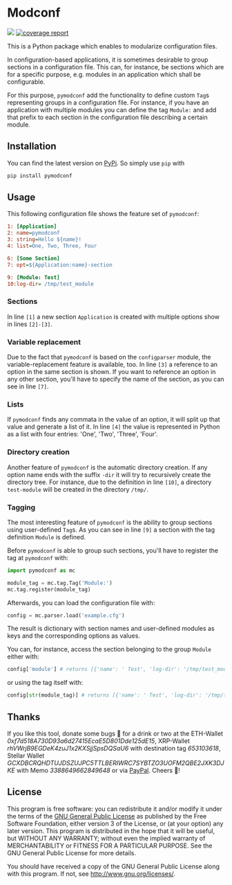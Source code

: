 # Modconf

[![](https://gitlab.klitzke-web.de/lkl/pymodconf/badges/master/pipeline.svg)](https://gitlab.klitzke-web.de/lkl/pymodconf/commits/master)
[![coverage report](https://gitlab.klitzke-web.de/lkl/pymodconf/badges/master/coverage.svg)](https://gitlab.klitzke-web.de/lkl/pymodconf/commits/master)

This is a Python package which enables to modularize configuration files.

In configuration-based applications, it is sometimes desirable to group
sections in a configuration file. This can, for instance, be sections which are for a specific purpose, e.g. modules in
an application which shall be configurable.

For this purpose, `pymodconf` add the functionality to define custom `Tag`s representing groups in a configuration file.
For instance, if you have an application with multiple modules you can define the tag `Module:` and add that prefix to
each section in the configuration file describing a certain module.

## Installation

You can find the latest version on [PyPi](https://pypi.org/project/pymodconf/). So simply use `pip` with

```bash
pip install pymodconf
```

## Usage

This following configuration file shows the feature set of `pymodconf`:

```ini
1: [Application]
2: name=pymodconf
3: string=Hello ${name}!
4: list=One, Two, Three, Four

6: [Some Section]
7: opt=${Application:name}-section

9: [Module: Test]
10:log-dir= /tmp/test_module
```

### Sections

In line `[1]`  a new section `Application` is created with multiple options show in lines `[2]-[3]`.

### Variable replacement

Due to the fact that `pymodconf` is based on the `configparser` module, the variable-replacement feature is available,
too. In line `[3]` a reference to an option in the same section is shown. If you want to reference an option in any
other section, you'll have to specify the name of the section, as you can see in line `[7]`.

### Lists

If `pymodconf` finds any commata in the value of an option, it will split up that value and generate a list of it. In
line `[4]` the value is represented in Python as a list with four entries: 'One', 'Two', 'Three', 'Four'.

### Directory creation

Another feature of `pymodconf` is the automatic directory creation. If any option name ends with the suffix `-dir` it
will try to recursively create the directory tree. For instance, due to the definition in line `[10]`, a directory
`test-module` will be created in the directory `/tmp/`.

### Tagging

The most interesting feature of `pymodconf` is the ability to group sections using user-defined `Tag`s. As you can see
in line `[9]` a section with the tag definition `Module` is defined.

Before `pymodconf` is able to group such sections, you'll have to register the tag at `pymodconf` with:

```python
import pymodconf as mc

module_tag = mc.tag.Tag('Module:')
mc.tag.register(module_tag)
```

Afterwards, you can load the configuration file with:

```python
config = mc.parser.load('example.cfg')
```

The result is dictionary with section names and user-defined modules as keys and the corresponding options as values.

You can, for instance, access the section belonging to the group `Module` either with:

```python
config['module'] # returns [{'name': ' Test', 'log-dir': '/tmp/test_module'}]
```

or using the tag itself with:

```python
config[str(module_tag)] # returns [{'name': ' Test', 'log-dir': '/tmp/test_module'}]
```

## Thanks

If you like this tool, donate some bugs 💸 for a drink or two at the ETH-Wallet
*0xf7d518A730D93a6d27415EcaE5D801Dde125dE15*,
XRP-Wallet *rhVWrjB9EGDeK4zuJ1x2KXSjjSpsDQSaU6* with destination tag *653103618*, Stellar Wallet 
*GCXDBCRQHDTUJDSZUJPC5TTLBERIWRC7SYBTZO3UOFM2QBE2JXK3DJKE* with Memo *3388649662849648* or via
[PayPal](https://www.paypal.me/LarsKlitzke). Cheers 🍻!

## License

This program is free software: you can redistribute it and/or modify it under the terms of the [GNU General Public
License](https://choosealicense.com/licenses/gpl-3.0/) as published by the Free Software Foundation, either version 3
 of the License, or (at your option) any later version. This program is distributed in the hope that it will be
 useful, but WITHOUT ANY WARRANTY; without even the implied warranty of MERCHANTABILITY or FITNESS FOR A PARTICULAR
 PURPOSE.  See the GNU General Public License for more details.

You should have received a copy of the GNU General Public License along with this program.  If not, see <http://www.gnu.org/licenses/>.

